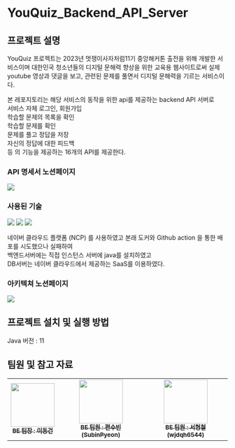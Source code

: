 # YouQuiz_Backend_API_Server
	
## 프로젝트 설명
YouQuiz 프로젝트는 2023년 멋쟁이사자처럼11기 중앙해커톤 출전을 위해 개발한 서비스이며
대한민국 청소년들의 디지털 문해력 향상을 위한 교육용 웹사이트로써
실제 youtube 영상과 댓글을 보고, 관련된 문제를 풀면서 디지털 문해력을 기르는 서비스이다.

본 레포지토리는 해당 서비스의 동작을 위한 api를 제공하는 backend API 서버로<br/>
서비스 자체 로그인, 회원가입<br/>
학습할 문제의 목록을 확인<br/>
학습할 문제를 확인<br/>
문제를 풀고 정답을 저장<br/>
자신의 정답에 대한 피드백<br/>
등 의 기능을 제공하는 16개의 API를 제공한다.<br/>

### API 명세서 노션페이지
<a href="https://www.notion.so/API-1e699ca81d11435a86296438df798b39?pvs=4"><img src="https://img.shields.io/badge/Notion-FFFFFF?style=for-the-badge&logo=Notion&logoColor=black"></a>

### 사용된 기술
<img src="https://img.shields.io/badge/Spring Boot-6DB33F?style=for-the-badge&logo=Spring Boot&logoColor=white">  <img src="https://img.shields.io/badge/MySQL-4479A1?style=for-the-badge&logo=MySQL&logoColor=white">  <img src="https://img.shields.io/badge/Naver-03C75A?style=for-the-badge&logo=Naver&logoColor=white"> 

네이버 클라우드 플랫폼 (NCP) 를 사용하였고
본래 도커와 Github action 을 통한 배포를 시도했으나 실패하여<br/>
백엔드서버에는 직접 인스턴스 서버에 java를 설치하였고<br/>
DB서버는 네이버 클라우드에서 제공하는 SaaS를 이용하였다.<br/>
 
### 아키텍쳐 노션페이지
<a href="https://www.notion.so/5d04f492bc3442ff8ddcad1437f7d734?pvs=4"><img src="https://img.shields.io/badge/Notion-FFFFFF?style=for-the-badge&logo=Notion&logoColor=black"></a>


## 프로젝트 설치 및 실행 방법
Java 버전 : 11



## 팀원 및 참고 자료
<table>
  <tbody>
    <tr>
      <td align="center"><a href="https://github.com/himodu"><img src="https://avatars.githubusercontent.com/u/71763322?v=4" width="100px;" alt=""/><br /><sub><b>BE 팀장 : 이동건 </b></sub></a><br /></td>
      <td align="center"><a href="https://github.com/SubinPyeon"><img src="https://avatars.githubusercontent.com/u/105070397?v=4" width="100px;" alt=""/><br /><sub><b>BE 팀원 : 편수빈 (SubinPyeon) </b></sub></a><br /></td>
      <td align="center"><a href="https://github.com/wjdqh6544"><img src="https://avatars.githubusercontent.com/u/77498822?v=4" width="100px;" alt=""/><br /><sub><b>BE 팀원 : 서형철 (wjdqh6544) </b></sub></a><br /></td>
    </tr>
  </tbody>
</table>
